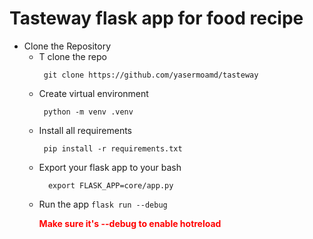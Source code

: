 # Tasteway flask app for food recipe
   * Clone the  Repository
      - T clone the repo
        ```
         git clone https://github.com/yasermoamd/tasteway
        ```
     - Create virtual environment
       ```
        python -m venv .venv
       ```
     - Install all requirements
       ```
        pip install -r requirements.txt
       ```
     - Export your flask app to your bash
       ```
         export FLASK_APP=core/app.py
       ```
     - Run the app
       ``` flask run --debug ``` <strong><p style="color:red">Make sure it's --debug to enable hotreload<p></strong>